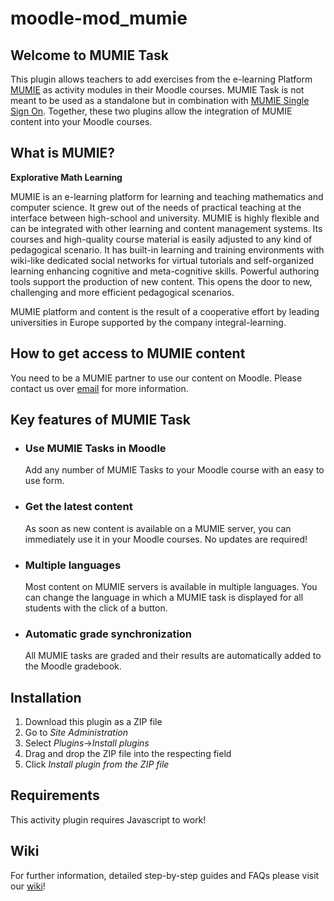 # moodle-mod_mumie

## Welcome to MUMIE Task
This plugin allows teachers to add exercises from the e-learning Platform [MUMIE](https://www.mumie.net/) as activity modules in their Moodle courses. MUMIE Task is not meant to be used as a standalone but in combination with [MUMIE Single Sign On](https://github.com/integral-learning/moodle-auth_mumie/). Together, these two plugins allow the integration of MUMIE content into your Moodle courses.

## What is MUMIE?
**Explorative Math Learning**

MUMIE is an e-learning platform for learning and teaching mathematics and computer science. It grew out of the needs of practical teaching at the interface between high-school and university. MUMIE is highly flexible and can be integrated with other learning and content management systems. Its courses and high-quality course material is easily adjusted to any kind of pedagogical scenario. It has built-in learning and training environments with wiki-like dedicated social networks for virtual tutorials and self-organized learning enhancing cognitive and meta-cognitive skills. Powerful authoring tools support the production of new content. This opens the door to new, challenging and more efficient pedagogical scenarios.

MUMIE platform and content is the result of a cooperative effort by leading universities in Europe supported by the company integral-learning.

## How to get access to MUMIE content
You need to be a MUMIE partner to use our content on Moodle. Please contact us over [email](mailto:contact@integral-learning.de) for more information.

## Key features of MUMIE Task
* ### Use MUMIE Tasks in Moodle

  Add any number of MUMIE Tasks to your Moodle course with an easy to use form.

* ### Get the latest content

  As soon as new content is available on a MUMIE server, you can immediately use it in your Moodle courses. No updates are required!

* ### Multiple languages

  Most content on MUMIE servers is available in multiple languages. You can change the language in which a MUMIE task is displayed for all students with the click of a button.

* ### Automatic grade synchronization

  All MUMIE tasks are graded and their results are automatically added to the Moodle gradebook.

## Installation


1. Download this plugin as a ZIP file
2. Go to *Site Administration*
3. Select *Plugins*->*Install plugins*
4. Drag and drop the ZIP file into the respecting field
5. Click *Install plugin from the ZIP file*

## Requirements

This activity plugin requires Javascript to work!

## Wiki
For further information, detailed step-by-step guides and FAQs please visit our [wiki](https://wiki.mumie.net/wiki/MUMIE-Moodle-integration)!
